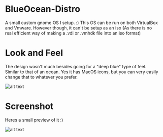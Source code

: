 # BlueOcean-Distro
A small custom gnome OS I setup. :)
This OS can be run on both VirtualBox and Vmware.
However though, it can't be setup as an iso (As there is no real efficient way of making a .vdi or .vmhdk file into an iso format)

# Look and Feel

The design wasn't much besides going for a "deep blue" type of feel. Similar to that of an ocean. Yes it has MacOS icons, but you can very easily change that to whatever you prefer.

![alt text](https://cdn.discordapp.com/attachments/486301631969755136/508417629313171468/image0.jpg)

# Screenshot

Heres a small preview of it :)

![alt text](https://cdn.discordapp.com/attachments/468870245478825994/508383638468034580/Screen_Shot_2018-11-03_at_4.19.07_PM.png)
